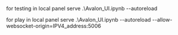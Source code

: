 for testing in local
panel serve .\Avalon_UI.ipynb --autoreload 

for play in local 
panel serve .\Avalon_UI.ipynb --autoreload  --allow-websocket-origin=IPV4_address:5006 
